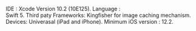 IDE :
        Xcode Version 10.2 (10E125).
Language :  
        Swift 5.
Third paty Frameworks:
        Kingfisher for image caching mechanism.
Devices:
        Univerasal (iPad and iPhone).
Minimum iOS version :
        12.2.
